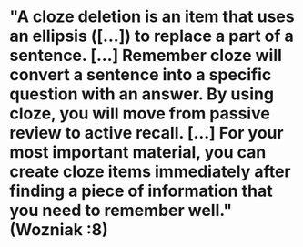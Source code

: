 # "A cloze deletion is an item that uses an ellipsis ([...]) to replace a part of a sentence. […] Remember cloze will convert a sentence into a specific question with an answer. By using cloze, you will move from passive review to active recall. […] For your most important material, you can create cloze items immediately after finding a piece of information that you need to remember well." (Wozniak :8)